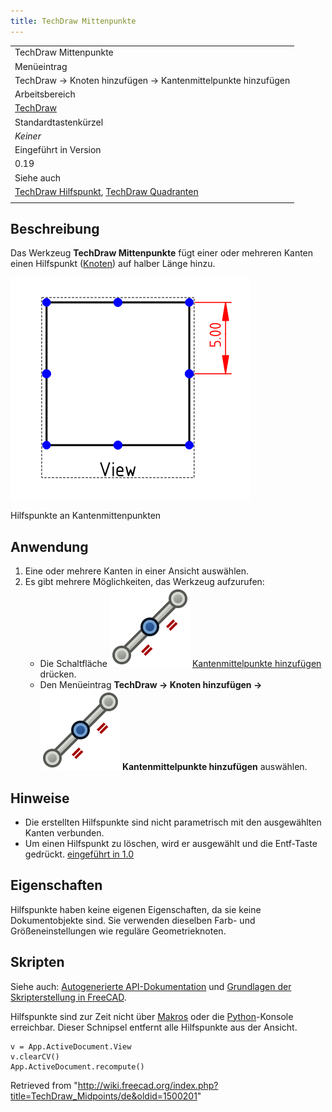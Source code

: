 ```yaml
---
title: TechDraw Mittenpunkte
---
```


|                                                                                                                                                        |
| ------------------------------------------------------------------------------------------------------------------------------------------------------ |
| TechDraw Mittenpunkte                                                                                                                                  |
| Menüeintrag                                                                                                                                            |
| TechDraw → Knoten hinzufügen → Kantenmittelpunkte hinzufügen                                                                                           |
| Arbeitsbereich                                                                                                                                         |
| [TechDraw](/TechDraw_Workbench "TechDraw Workbench")                                                                                                   |
| Standardtastenkürzel                                                                                                                                   |
| _Keiner_                                                                                                                                               |
| Eingeführt in Version                                                                                                                                  |
| 0.19                                                                                                                                                   |
| Siehe auch                                                                                                                                             |
| [TechDraw Hilfspunkt](/TechDraw_CosmeticVertex/de "TechDraw CosmeticVertex/de"), [TechDraw Quadranten](/TechDraw_Quadrants/de "TechDraw Quadrants/de") |
|                                                                                                                                                        |

## Beschreibung

Das Werkzeug **TechDraw Mittenpunkte** fügt einer oder mehreren Kanten einen Hilfspunkt ([Knoten](/Glossary/de#Vertex "Glossary/de")) auf halber Länge hinzu.

![](/src/assets/images/TechDraw_CosmeticMidpoint_Sample.png)

Hilfspunkte an Kantenmittenpunkten

## Anwendung

1. Eine oder mehrere Kanten in einer Ansicht auswählen.
2. Es gibt mehrere Möglichkeiten, das Werkzeug aufzurufen:
   - Die Schaltfläche ![](/src/assets/images/TechDraw_Midpoints.svg) [Kantenmittelpunkte hinzufügen](/TechDraw_Midpoints "TechDraw Midpoints") drücken.
   - Den Menüeintrag **TechDraw → Knoten hinzufügen → ![](/src/assets/images/TechDraw_Midpoints.svg) Kantenmittelpunkte hinzufügen** auswählen.

## Hinweise

- Die erstellten Hilfspunkte sind nicht parametrisch mit den ausgewählten Kanten verbunden.
- Um einen Hilfspunkt zu löschen, wird er ausgewählt und die Entf-Taste gedrückt. [eingeführt in 1.0](/Release_notes_1.0/de "Release notes 1.0/de")

## Eigenschaften

Hilfspunkte haben keine eigenen Eigenschaften, da sie keine Dokumentobjekte sind. Sie verwenden dieselben Farb- und Größeneinstellungen wie reguläre Geometrieknoten.

## Skripten

Siehe auch: [Autogenerierte API-Dokumentation](https://freecad.github.io/SourceDoc/) und [Grundlagen der Skripterstellung in FreeCAD](/FreeCAD_Scripting_Basics/de "FreeCAD Scripting Basics/de").

Hilfspunkte sind zur Zeit nicht über [Makros](/Macros/de "Macros/de") oder die [Python](/Python/de "Python/de")-Konsole erreichbar. Dieser Schnipsel entfernt alle Hilfspunkte aus der Ansicht.

```
v = App.ActiveDocument.View
v.clearCV()
App.ActiveDocument.recompute()

```

Retrieved from "<http://wiki.freecad.org/index.php?title=TechDraw_Midpoints/de&oldid=1500201>"
